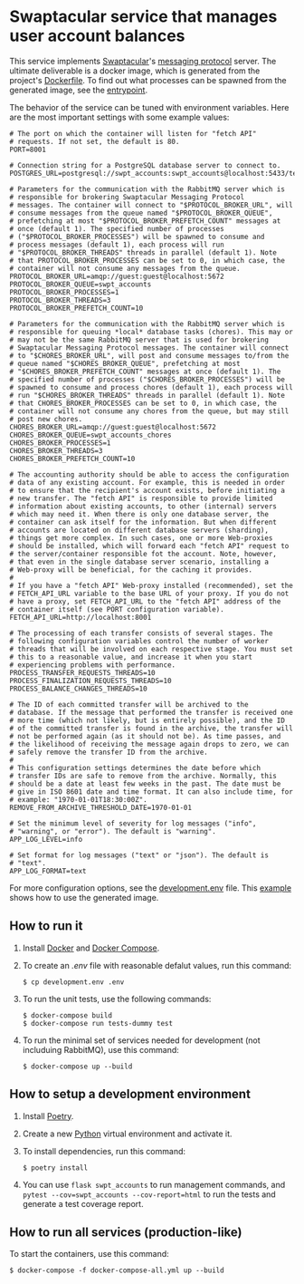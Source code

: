 Swaptacular service that manages user account balances
======================================================

This service implements
[Swaptacular](https://github.com/epandurski/swaptacular)'s [messaging
protocol](https://github.com/epandurski/swpt_accounts/blob/master/protocol.rst)
server. The ultimate deliverable is a docker image, which is generated
from the project's
[Dockerfile](https://github.com/epandurski/swpt_accounts/blob/master/Dockerfile). To
find out what processes can be spawned from the generated image, see
the
[entrypoint](https://github.com/epandurski/swpt_accounts/blob/master/docker/entrypoint.sh).


The behavior of the service can be tuned with environment variables.
Here are the most important settings with some example values:

```shell
# The port on which the container will listen for "fetch API"
# requests. If not set, the default is 80.
PORT=8001

# Connection string for a PostgreSQL database server to connect to.
POSTGRES_URL=postgresql://swpt_accounts:swpt_accounts@localhost:5433/test

# Parameters for the communication with the RabbitMQ server which is
# responsible for brokering Swaptacular Messaging Protocol
# messages. The container will connect to "$PROTOCOL_BROKER_URL", will
# consume messages from the queue named "$PROTOCOL_BROKER_QUEUE",
# prefetching at most "$PROTOCOL_BROKER_PREFETCH_COUNT" messages at
# once (default 1). The specified number of processes
# ("$PROTOCOL_BROKER_PROCESSES") will be spawned to consume and
# process messages (default 1), each process will run
# "$PROTOCOL_BROKER_THREADS" threads in parallel (default 1). Note
# that PROTOCOL_BROKER_PROCESSES can be set to 0, in which case, the
# container will not consume any messages from the queue.
PROTOCOL_BROKER_URL=amqp://guest:guest@localhost:5672
PROTOCOL_BROKER_QUEUE=swpt_accounts
PROTOCOL_BROKER_PROCESSES=1
PROTOCOL_BROKER_THREADS=3
PROTOCOL_BROKER_PREFETCH_COUNT=10

# Parameters for the communication with the RabbitMQ server which is
# responsible for queuing *local* database tasks (chores). This may or
# may not be the same RabbitMQ server that is used for brokering
# Swaptacular Messaging Protocol messages. The container will connect
# to "$CHORES_BROKER_URL", will post and consume messages to/from the
# queue named "$CHORES_BROKER_QUEUE", prefetching at most
# "$CHORES_BROKER_PREFETCH_COUNT" messages at once (default 1). The
# specified number of processes ("$CHORES_BROKER_PROCESSES") will be
# spawned to consume and process chores (default 1), each process will
# run "$CHORES_BROKER_THREADS" threads in parallel (default 1). Note
# that CHORES_BROKER_PROCESSES can be set to 0, in which case, the
# container will not consume any chores from the queue, but may still
# post new chores.
CHORES_BROKER_URL=amqp://guest:guest@localhost:5672
CHORES_BROKER_QUEUE=swpt_accounts_chores
CHORES_BROKER_PROCESSES=1
CHORES_BROKER_THREADS=3
CHORES_BROKER_PREFETCH_COUNT=10

# The accounting authority should be able to access the configuration
# data of any existing account. For example, this is needed in order
# to ensure that the recipient's account exists, before initiating a
# new transfer. The "fetch API" is responsible to provide limited
# information about existing accounts, to other (internal) servers
# which may need it. When there is only one database server, the
# container can ask itself for the information. But when different
# accounts are located on different database servers (sharding),
# things get more complex. In such cases, one or more Web-proxies
# should be installed, which will forward each "fetch API" request to
# the server/container responsible fot the account. Note, however,
# that even in the single database server scenario, installing a
# Web-proxy will be beneficial, for the caching it provides.
#
# If you have a "fetch API" Web-proxy installed (recommended), set the
# FETCH_API_URL variable to the base URL of your proxy. If you do not
# have a proxy, set FETCH_API_URL to the "fetch API" address of the
# container itself (see PORT configuration variable).
FETCH_API_URL=http://localhost:8001

# The processing of each transfer consists of several stages. The
# following configuration variables control the number of worker
# threads that will be involved on each respective stage. You must set
# this to a reasonable value, and increase it when you start
# experiencing problems with performance.
PROCESS_TRANSFER_REQUESTS_THREADS=10
PROCESS_FINALIZATION_REQUESTS_THREADS=10
PROCESS_BALANCE_CHANGES_THREADS=10

# The ID of each committed transfer will be archived to the
# database. If the message that performed the transfer is received one
# more time (which not likely, but is entirely possible), and the ID
# of the committed transfer is found in the archive, the transfer will
# not be performed again (as it should not be). As time passes, and
# the likelihood of receiving the message again drops to zero, we can
# safely remove the transfer ID from the archive.
#
# This configuration settings determines the date before which
# transfer IDs are safe to remove from the archive. Normally, this
# should be a date at least few weeks in the past. The date must be
# give in ISO 8601 date and time format. It can also include time, for
# example: "1970-01-01T18:30:00Z".
REMOVE_FROM_ARCHIVE_THRESHOLD_DATE=1970-01-01

# Set the minimum level of severity for log messages ("info",
# "warning", or "error"). The default is "warning".
APP_LOG_LEVEL=info

# Set format for log messages ("text" or "json"). The default is
# "text".
APP_LOG_FORMAT=text
```

For more configuration options, see the
[development.env](https://github.com/epandurski/swpt_accounts/blob/master/development.env)
file. This
[example](https://github.com/epandurski/swpt_accounts/blob/master/docker-compose-all.yml)
shows how to use the generated image.


How to run it
-------------

1.  Install [Docker](https://docs.docker.com/) and [Docker
    Compose](https://docs.docker.com/compose/).

2.  To create an *.env* file with reasonable defalut values, run this
    command:

        $ cp development.env .env

3.  To run the unit tests, use the following commands:

        $ docker-compose build
        $ docker-compose run tests-dummy test

4.  To run the minimal set of services needed for development (not
    includuing RabbitMQ), use this command:

        $ docker-compose up --build


How to setup a development environment
--------------------------------------

1.  Install [Poetry](https://poetry.eustace.io/docs/).

2.  Create a new [Python](https://docs.python.org/) virtual
    environment and activate it.

3.  To install dependencies, run this command:

        $ poetry install


4.  You can use `flask swpt_accounts` to run management commands, and
    `pytest --cov=swpt_accounts --cov-report=html` to run the tests
    and generate a test coverage report.


How to run all services (production-like)
-----------------------------------------

To start the containers, use this command:

    $ docker-compose -f docker-compose-all.yml up --build
